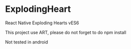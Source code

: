 # ExplodingHeart
React Native Exploding Hearts vES6

This project use ART, please do not forget to do npm install

Not tested in android
